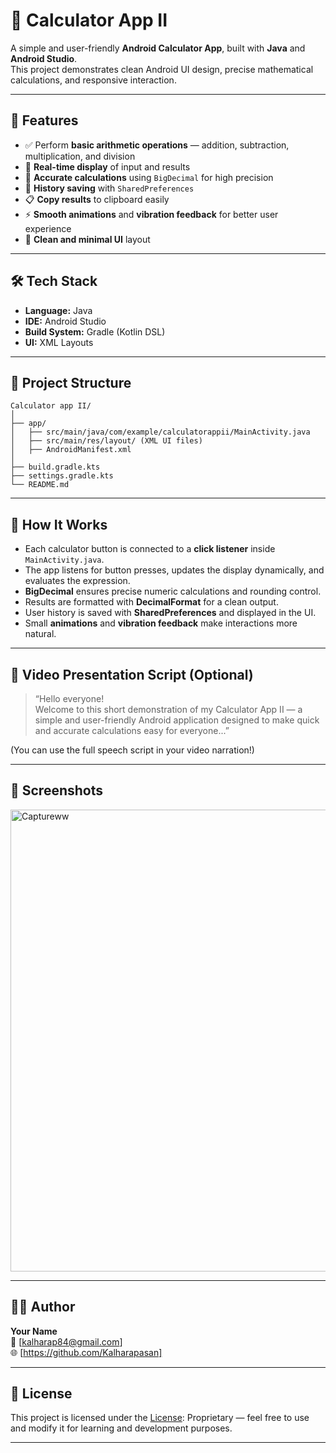# 🧮 Calculator App II

A simple and user-friendly **Android Calculator App**, built with **Java** and **Android Studio**.  
This project demonstrates clean Android UI design, precise mathematical calculations, and responsive interaction.

---

## 🚀 Features

- ✅ Perform **basic arithmetic operations** — addition, subtraction, multiplication, and division  
- 📱 **Real-time display** of input and results  
- 🧠 **Accurate calculations** using `BigDecimal` for high precision  
- 💾 **History saving** with `SharedPreferences`  
- 📋 **Copy results** to clipboard easily  
- ⚡ **Smooth animations** and **vibration feedback** for better user experience  
- 🎨 **Clean and minimal UI** layout

---

## 🛠️ Tech Stack

- **Language:** Java  
- **IDE:** Android Studio  
- **Build System:** Gradle (Kotlin DSL)  
- **UI:** XML Layouts  

---

## 📂 Project Structure

```
Calculator app II/
│
├── app/
│   ├── src/main/java/com/example/calculatorappii/MainActivity.java
│   ├── src/main/res/layout/ (XML UI files)
│   ├── AndroidManifest.xml
│
├── build.gradle.kts
├── settings.gradle.kts
└── README.md
```

---

## 🧩 How It Works

- Each calculator button is connected to a **click listener** inside `MainActivity.java`.  
- The app listens for button presses, updates the display dynamically, and evaluates the expression.  
- **BigDecimal** ensures precise numeric calculations and rounding control.  
- Results are formatted with **DecimalFormat** for a clean output.  
- User history is saved with **SharedPreferences** and displayed in the UI.  
- Small **animations** and **vibration feedback** make interactions more natural.

---

## 🎥 Video Presentation Script (Optional)

> “Hello everyone!  
> Welcome to this short demonstration of my Calculator App II — a simple and user-friendly Android application designed to make quick and accurate calculations easy for everyone...”

(You can use the full speech script in your video narration!)

---

## 📸 Screenshots

<img width="1366" height="739" alt="Captureww" src="https://github.com/user-attachments/assets/2a834d4b-aafe-4f00-8b53-ace8ac974821" />


---

## 🧑‍💻 Author

**Your Name**  
📧 [kalharap84@gmail.com]  
🌐 [https://github.com/Kalharapasan]

---

## 📜 License

This project is licensed under the [License](./LICENSE.md): Proprietary  — feel free to use and modify it for learning and development purposes.

---
